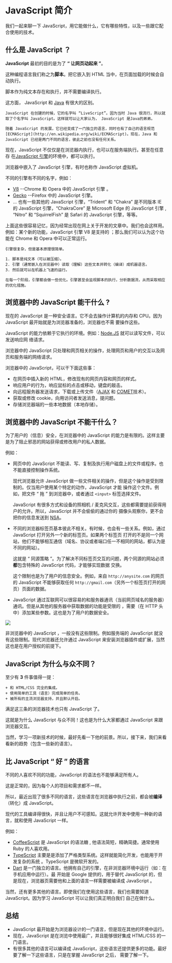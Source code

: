 # JavaScript 简介

我们一起来聊一下 JavaScript，用它能做什么，它有哪些特性，以及一些跟它配合使用的技术。

## 什么是 JavaScript ？

**JavaScript** 最初的目的是为了 **“ 让网页动起来 ”**。

这种编程语言我们称之为**脚本**。把它嵌入到 HTML 当中，在页面加载的时候会自动执行。

脚本作为纯文本存在和执行，并不需要编译执行。

这方面， JavaScript 和 [Java](http://en.wikipedia.org/wiki/Java) 有很大的区别。

```smart header="Why <u>Java</u>Script?"
JavaScript 在创建的时候，它的名字叫 “LiveScript”。因为当时 Java 很流行，所以就取了个名字叫 JavaScript。这样就可以让大家认为， JavaScript 是Java的弟弟。

随着 JavaScript 的发展，它已经变成了一门独立的语言，同时也有了自己的语言规范 [ECMAScript](http://en.wikipedia.org/wiki/ECMAScript)。现在，Java 和 JavaScript 已经是两门不同的语言，彼此之前也没有任何关系。
```

现在，JavaScript 不仅仅是在浏览器内执行，也可以在服务端执行。甚至在任意存
在[JavaScript 引擎](https://en.wikipedia.org/wiki/JavaScript_engine)的环境中，都可以执行。

浏览器中嵌入了 JavaScript 引擎，有时也称作 JavaScript 虚拟机。

不同的引擎有不同的名字，例如：

* [V8](<https://en.wikipedia.org/wiki/V8_(JavaScript_engine)>) --Chrome 和 Opera 中的 JavaScript 引擎 。
* [Gecko](<https://en.wikipedia.org/wiki/Gecko_(software)>) --Firefox 中的 JavaScript 引擎。
* ... 也有一些其他的 JavaScript 引擎，“Trident” 和 “Chakra” 是不同版本 IE 的 JavaScript 引擎，“ChakraCore” 是 Microsoft
	Edge 的 JavaScript 引擎 , “Nitro” 和 “SquirrelFish” 是 Safari 的 JavaScript 引擎，等等。

上面这些很容易记忆，因为经常出现在网上关于开发的文章中。我们也会这样用。例如：某个新的功能，JavaScript 引擎 V8 是支持的
；那么我们可以认为这个功能在 Chrome 和 Opera 中可以正常运行。

```smart header="How the engines work?"
引擎很复杂，但是基本原理很简单。

1. 脚本是纯文本（可以被压缩）。
2. 引擎（通常嵌入在浏览器中）读取（理解）这些文本并转化（编译）成机器语言。
3. 然后就可以在机器上飞速的运行。

在每一个阶段，引擎都会做一些优化。引擎甚至会监视脚本的执行，分析数据流，从而采取相应的优化措施。
```

## 浏览器中的 JavaScript 能干什么 ?

现在的 JavaScript 是一种安全语言。它不会去操作计算机的内存和 CPU。因为 JavaScript 最开始就是为浏览器准备的，浏览器也不需
要操作这些。

JavaScript 的能力依赖于它执行的环境。例如：[Node.JS](https://wikipedia.org/wiki/Node.js) 就可以读写文件，可以发送响应网
络请求。

浏览器中的 JavaScript 只处理和网页相关的操作，处理网页和用户的交互以及网页和服务端的网络请求。

浏览器中的 JavaScript，可以干下面这些事：

* 在网页中插入新的 HTML，修改现有的网页内容和网页的样式。
* 响应用户的行为，响应鼠标的点击或移动，键盘的敲击。
* 向远程服务器发送请求，下载或上传文件（[AJAX](<https://en.wikipedia.org/wiki/Ajax_(programming)>) 和
	[COMET](<https://en.wikipedia.org/wiki/Comet_(programming)>)技术）。
* 获取或修改 cookie，向用访问者发送消息，提问题。
* 存储浏览器端的一些本地数据（本地存储）。

## 浏览器中的 JavaScript **不**能干什么？

为了用户的（信息）安全，在浏览器中的 JavaScript 的能力是有限的。这样主要是为了阻止邪恶的网站获得或修改用户的私人数据。

例如：

* 网页中的 JavaScript 不能读、写、复制及执行用户磁盘上的文件或程序。也不能直接控制操作系统。

	现代浏览器允许 JavaScript 做一些文件相关的操作，但是这个操作是受到限制的。仅当用户使用某个特定的动作，JavaScript 才能
	操作这个文件。例如，把文件 “ 拖 ” 到浏览器中，或者通过 `<input>` 标签选择文件。

	JavaScript 有很多方式和设备的照相机 / 麦克风交互，这些都需要提前获得用户的允许。所以，JavaScript 并不会偷偷的通过你的
	摄像头观察你，更不会把你的信息发送到 [NSA](https://en.wikipedia.org/wiki/National_Security_Agency)。

- 不同的浏览器标签页基本彼此不相关。有时候，也会有一些关系。例如，通过 JavaScript 打开另外一个新的标签页。如果两个标签页
	打开的不是同一个网站，他们不能够相互通信（域名、协议或者端口任一不相同的网站，都认为是不同的网站）。

	这就是 “ 同源策略 ”。为了解决不同标签页交互的问题，两个同源的网站必须**都**包含特殊的 JavaScript 代码，才能够实现数据
	交换。

	这个限制也是为了用户的信息安全。例如，来自 `http://anysite.com` 的网页的 JavaScript 不能够获取任何
	`http://gmail.com`（另外一个标签页打开的网页）页面的数据。

- JavaScript 通过互联网可以很容易的和服务器通讯（当前网页域名的服务器）通讯。但是从其他的服务器中获取数据的功能是受限的
	，需要（在 HTTP 头中）添加某些参数。这也是为了用户的数据安全。

![](limitations.png)

非浏览器中的 JavaScript ，一般没有这些限制。例如服务端的 JavaScript 就没有这些限制。现代浏览器还允许通过 JavaScript 来安装浏览器插件或扩展，当然这也是在用户授权的前提下。

## JavaScript 为什么与众不同？

至少有 **3** 件事值得一提：

```compare
+ 和 HTML/CSS 完全的集成。
+ 使用简单的工具（语言）完成简单的任务。
+ 被所有的主流浏览器支持，并且默认开启。
```

满足这三条的浏览器技术也只有 JavaScript 了。

这就是为什么 JavaScript 与众不同！这也是为什么大家都通过 JavaScript 来跟浏览器交互。

当然，学习一项新技术的时候，最好先看一下他的前景。所以，接下来，我们来看看新的趋势（包含一些新的语言）。

## 比 JavaScript “ 好 ” 的语言

不同的人喜欢不同的功能，JavaScript 的语法也不能够满足所有人。

这是正常的，因为每个人的项目和需求都不一样。

所以，最近出现了很多不同的语言，这些语言在浏览器中执行之前，都会被**编译**（转化）成 JavaScript。

现代的工具编译得很快，并且让用户不可感知。这就允许开发中使用一种新的语言，就和使用 JavaScript 一样。

例如：

* [CoffeeScript](http://coffeescript.org/) 是 JavaScript 的语法糖 , 他语法简短，精确简捷。通常使用 Ruby 的人喜欢用。
* [TypeScript](http://www.typescriptlang.org/) 主要是是添加了严格类型系统。这样就能简化开发，也能用于开发复杂的系统
	。TypeScript 是微软开发的。
* [Dart](https://www.dartlang.org/) 是一门独立的语言。他拥有自己的引擎，在非浏览器环境中运行（如：在手机应用中运行）。最
	开始是 Google 提供的，用于替代 JavaScript 的，但是现在，浏览器页需要他和上面的语言一样需要被编译成 JavaScript 。

当然，还有更多其他的语言。即使我们在使用这些语言，我们也需要知道 JavaScript。因为学习 JavaScript 可以让我们真正明白我们
自己在做什么。

## 总结

* JavaScript 最开始是为浏览器设计的一门语言，但是现在其他的环境中运行。
* 现在，JavaScript 是在浏览中使用最广，并且能够很好集成 HTML/CSS 的一门语言。
* 有很多其他的语言可以编译成 JavaScript，这些语言还提供更多的功能。最好要了解一下这些语言，只是在掌握 JavaScript 之后，
	需要了解一下。
